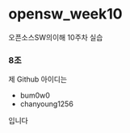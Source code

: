 # opensw_week10
오픈소스SW의이해 10주차 실습


### 8조

제 Github 아이디는

<!-- 아이디 적어주세요! -->
- bum0w0
- chanyoung1256




입니다
